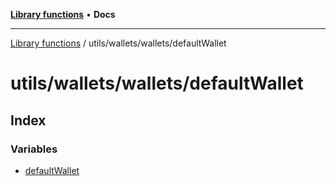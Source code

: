 [**Library functions**](../../../../README.md) • **Docs**

***

[Library functions](../../../../modules.md) / utils/wallets/wallets/defaultWallet

# utils/wallets/wallets/defaultWallet

## Index

### Variables

- [defaultWallet](variables/defaultWallet.md)
